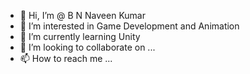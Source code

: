 - 👋 Hi, I’m @ B N Naveen Kumar
- 👀 I’m interested in Game Development and Animation
- 🌱 I’m currently learning Unity 
- 💞️ I’m looking to collaborate on ...
- 📫 How to reach me ...

<!---
AkumaErebus/AkumaErebus is a ✨ special ✨ repository because its `README.md` (this file) appears on your GitHub profile.
You can click the Preview link to take a look at your changes.
--->
